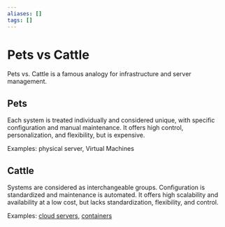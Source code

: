 ```yaml
---
aliases: []
tags: []
---
```


# Pets vs Cattle

Pets vs. Cattle is a famous analogy for infrastructure and server management.

## Pets

Each system is treated individually and considered unique, with specific configuration and manual maintenance. It offers high control, personalization, and flexibility, but is expensive.

Examples: physical server, Virtual Machines

## Cattle

Systems are considered as interchangeable groups. Configuration is standardized and maintenance is automated. It offers high scalability and availability at a low cost, but lacks standardization, flexibility, and control.

Examples: [cloud servers](../index.md), [containers](../virtualization.md#containers)